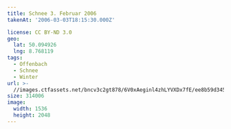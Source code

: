 ```yaml
---
title: Schnee 3. Februar 2006
takenAt: '2006-03-03T18:15:30.000Z'

license: CC BY-ND 3.0
geo:
  lat: 50.094926
  lng: 8.768119
tags:
  - Offenbach
  - Schnee
  - Winter
url: >-
  //images.ctfassets.net/bncv3c2gt878/6V0xAeginl4zhLYVXDx7fE/ee8b59d34577f2c24040a4b620526d04/schnee-3-februar-2006_4504436193_o
size: 314006
image:
  width: 1536
  height: 2048
---
```


